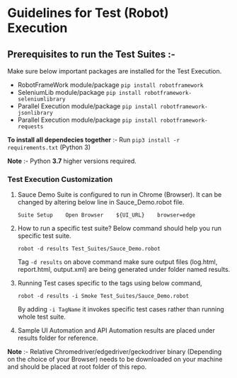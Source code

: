 # Guidelines for Test (Robot) Execution
## Prerequisites to run the Test Suites :-

Make sure below important packages are installed for the Test Execution.

* RobotFrameWork module/package `pip install robotframework`
* SeleniumLib module/package `pip install robotframework-seleniumlibrary`
* Parallel Execution module/package `pip install robotframework-jsonlibrary`
* Parallel Execution module/package `pip install robotframework-requests`

**To install all dependecies together** :- Run `pip3 install -r requirements.txt` (Python 3)

**Note** :- Python **3.7** higher versions required.

### Test Execution Customization 

1. Sauce Demo Suite is configured to run in Chrome (Browser). It can be changed by altering below line in Sauce_Demo.robot file.

    `Suite Setup    Open Browser    ${UI_URL}    browser=edge`

2. How to run a specific test suite? Below command should help you run specific test suite.

    `robot -d results Test_Suites/Sauce_Demo.robot`

    Tag `-d results` on above command make sure output files (log.html, report.html, output.xml) are being generated under folder named results.
3. Running Test cases specific to the tags using below command,

    `robot -d results -i Smoke Test_Suites/Sauce_Demo.robot`

    By adding `-i TagName` it invokes specific test cases rather than running whole test suite.
4. Sample UI Automation and API Automation results are placed under results folder for reference.

**Note** :- Relative Chromedriver/edgedriver/geckodriver binary (Depending on the choice of your Browser) needs to be downloaded on your machine and should be placed at root folder of this repo.